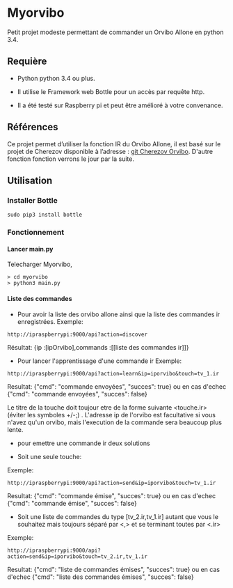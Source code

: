 # Myorvibo
Petit projet modeste permettant de commander un Orvibo Allone en python 3.4.

## Requière

* Python python 3.4 ou plus.

* Il utilise le Framework web Bottle pour un accès par requête http.

* Il a été testé sur Raspberry pi et peut être amélioré à votre convenance. 

## Références
Ce projet permet d’utiliser la fonction IR du Orvibo Allone, il est basé sur le projet de Cherezov disponible à l’adresse : [git  Cherezov Orvibo](https://github.com/cherezov/orvibo).
D'autre fonction fonction verrons le jour par la suite.

## Utilisation

### Installer Bottle
``` shell
sudo pip3 install bottle
```
### Fonctionnement

#### Lancer main.py
Telecharger Myorvibo,
``` shell
> cd myorvibo
> python3 main.py
```
#### Liste des commandes

* Pour avoir la liste des orvibo allone ainsi que la liste des commandes ir enregistrées.
Exemple:
```http
http://ipraspberrypi:9000/api?action=discover
```
Résultat: {ip :[ipOrvibo],commands :[[liste des commandes ir]]}

* Pour lancer l'apprentissage d'une commande ir
Exemple:

```http
http://ipraspberrypi:9000/api?action=learn&ip=iporvibo&touch=tv_1.ir
```
Resultat: {"cmd": "commande envoyées", "succes": true} ou en cas d'echec {"cmd": "commande envoyées", "succes": false}

Le titre de la touche doit toujour etre de la forme suivante <touche.ir> (éviter les symboles +/-;) . L'adresse ip de l'orvibo est facultative si vous n'avez qu'un orvibo, mais l'execution de la commande sera beaucoup plus lente.

* pour emettre une commande ir deux solutions
- Soit une seule touche:

Exemple:
```http
http://ipraspberrypi:9000/api?action=send&ip=iporvibo&touch=tv_1.ir
```
Resultat: {"cmd": "commande émise", "succes": true} ou en cas d'echec {"cmd": "commande émise", "succes": false}

- Soit une liste de commandes du type [tv_2.ir,tv_1.ir] autant que vous le souhaitez mais toujours séparé par <,> et se terminant toutes par <.ir>

Exemple:
```http
http://ipraspberrypi:9000/api?action=send&ip=iporvibo&touch=tv_2.ir,tv_1.ir
```
Resultat: {"cmd": "liste de commandes émises", "succes": true} ou en cas d'echec {"cmd": "liste des commandes émises", "succes": false}

